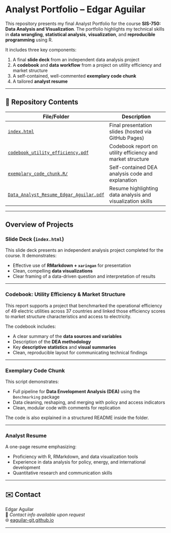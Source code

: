 # Analyst Portfolio – Edgar Aguilar

This repository presents my final Analyst Portfolio for the course **SIS-750: Data Analysis and Visualization**. The portfolio highlights my technical skills in **data wrangling**, **statistical analysis**, **visualization**, and **reproducible programming** using R.

It includes three key components:
1. A final **slide deck** from an independent data analysis project
2. A **codebook** and **data workflow** from a project on utility efficiency and market structure
3. A self-contained, well-commented **exemplary code chunk**
4. A tailored **analyst resume**

---

## 📁 Repository Contents

| File/Folder                                    | Description |
|-----------------------------------------------|-------------|
| [`index.html`](https://eaguilar-git.github.io/analyst_portfolio/#4)                  | Final presentation slides (hosted via GitHub Pages) |
| [`codebook_utility_efficiency.pdf`](https://github.com/eaguilar-git/analyst_portfolio/blob/9809c2c38723049b01f31c95abe489165defd469/codebook_utility_efficiency.pdf) | Codebook report on utility efficiency and market structure |
| [`exemplary_code_chunk.R/`](https://github.com/eaguilar-git/analyst_portfolio/blob/9809c2c38723049b01f31c95abe489165defd469/exemplary_code_chunk.R)        | Self-contained DEA analysis code and explanation |
| [`Data_Analyst_Resume_Edgar_Aguilar.pdf`](https://github.com/eaguilar-git/analyst_portfolio/blob/72b84e5634f6376ea0271391b8159ea77707fa9a/Data_Analyst_Resume_Edgar_Aguilar.pdf)  | Resume highlighting data analysis and visualization skills |

---

## Overview of Projects

### Slide Deck (`index.html`)

This slide deck presents an independent analysis project completed for the course. It demonstrates:
- Effective use of **RMarkdown + `xaringan`** for presentation
- Clean, compelling **data visualizations**
- Clear framing of a data-driven question and interpretation of results

---

### Codebook: Utility Efficiency & Market Structure

This report supports a project that benchmarked the operational efficiency of 49 electric utilities across 37 countries and linked those efficiency scores to market structure characteristics and access to electricity.

The codebook includes:
- A clear summary of the **data sources and variables**
- Description of the **DEA methodology**
- Key **descriptive statistics** and **visual summaries**
- Clean, reproducible layout for communicating technical findings


---

### Exemplary Code Chunk

This script demonstrates:
- Full pipeline for **Data Envelopment Analysis (DEA)** using the `Benchmarking` package
- Data cleaning, reshaping, and merging with policy and access indicators
- Clean, modular code with comments for replication

The code is also explained in a structured README inside the folder.

---

### Analyst Resume

A one-page resume emphasizing:
- Proficiency with R, RMarkdown, and data visualization tools
- Experience in data analysis for policy, energy, and international development
- Quantitative research and communication skills

---

## ✉️ Contact

Edgar Aguilar  
📧 *Contact info available upon request*  
🌐 [eaguilar-git.github.io](https://eaguilar-git.github.io)

---
